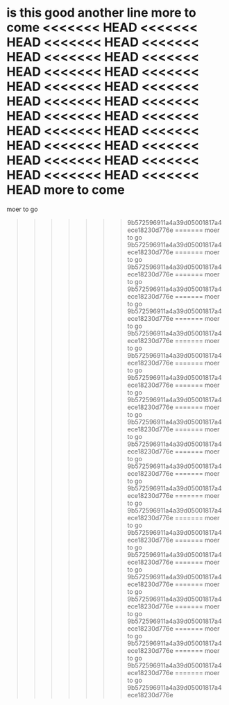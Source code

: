 is this good
another line
more to come
<<<<<<< HEAD
<<<<<<< HEAD
<<<<<<< HEAD
<<<<<<< HEAD
<<<<<<< HEAD
<<<<<<< HEAD
<<<<<<< HEAD
<<<<<<< HEAD
<<<<<<< HEAD
<<<<<<< HEAD
<<<<<<< HEAD
<<<<<<< HEAD
<<<<<<< HEAD
<<<<<<< HEAD
<<<<<<< HEAD
<<<<<<< HEAD
<<<<<<< HEAD
<<<<<<< HEAD
<<<<<<< HEAD
<<<<<<< HEAD
<<<<<<< HEAD
<<<<<<< HEAD
more to come
=======
moer to go
>>>>>>> 9b572596911a4a39d05001817a4ece18230d776e
=======
moer to go
>>>>>>> 9b572596911a4a39d05001817a4ece18230d776e
=======
moer to go
>>>>>>> 9b572596911a4a39d05001817a4ece18230d776e
=======
moer to go
>>>>>>> 9b572596911a4a39d05001817a4ece18230d776e
=======
moer to go
>>>>>>> 9b572596911a4a39d05001817a4ece18230d776e
=======
moer to go
>>>>>>> 9b572596911a4a39d05001817a4ece18230d776e
=======
moer to go
>>>>>>> 9b572596911a4a39d05001817a4ece18230d776e
=======
moer to go
>>>>>>> 9b572596911a4a39d05001817a4ece18230d776e
=======
moer to go
>>>>>>> 9b572596911a4a39d05001817a4ece18230d776e
=======
moer to go
>>>>>>> 9b572596911a4a39d05001817a4ece18230d776e
=======
moer to go
>>>>>>> 9b572596911a4a39d05001817a4ece18230d776e
=======
moer to go
>>>>>>> 9b572596911a4a39d05001817a4ece18230d776e
=======
moer to go
>>>>>>> 9b572596911a4a39d05001817a4ece18230d776e
=======
moer to go
>>>>>>> 9b572596911a4a39d05001817a4ece18230d776e
=======
moer to go
>>>>>>> 9b572596911a4a39d05001817a4ece18230d776e
=======
moer to go
>>>>>>> 9b572596911a4a39d05001817a4ece18230d776e
=======
moer to go
>>>>>>> 9b572596911a4a39d05001817a4ece18230d776e
=======
moer to go
>>>>>>> 9b572596911a4a39d05001817a4ece18230d776e
=======
moer to go
>>>>>>> 9b572596911a4a39d05001817a4ece18230d776e
=======
moer to go
>>>>>>> 9b572596911a4a39d05001817a4ece18230d776e
=======
moer to go
>>>>>>> 9b572596911a4a39d05001817a4ece18230d776e
=======
moer to go
>>>>>>> 9b572596911a4a39d05001817a4ece18230d776e
